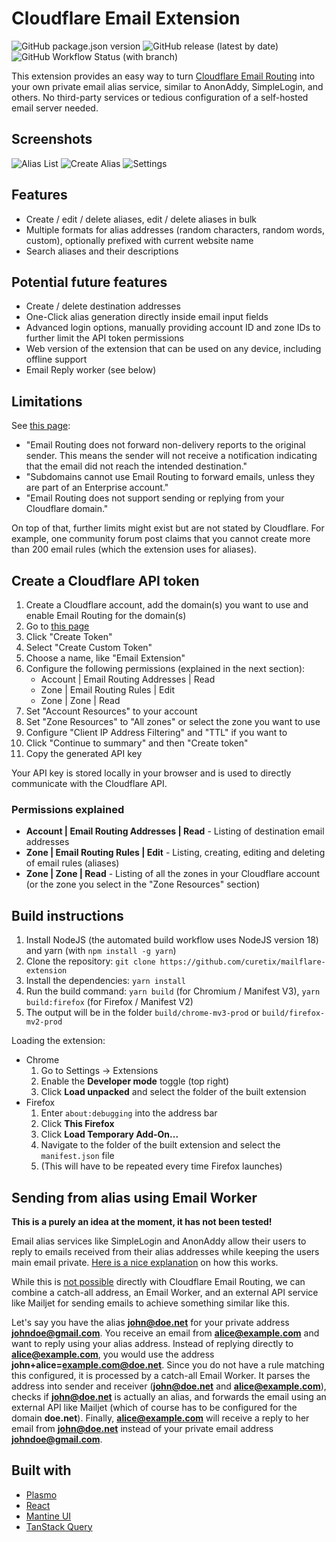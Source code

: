 # Cloudflare Email Extension

![GitHub package.json version](https://img.shields.io/github/package-json/v/curetix/mailflare-extension?label=package.json)
![GitHub release (latest by date)](https://img.shields.io/github/v/release/curetix/mailflare-extension)
![GitHub Workflow Status (with branch)](https://img.shields.io/github/actions/workflow/status/curetix/mailflare-extension/build.yml?branch=main)

This extension provides an easy way to turn [Cloudflare Email Routing](https://developers.cloudflare.com/email-routing/)
into your own private email alias service, similar to AnonAddy, SimpleLogin, and others.
No third-party services or tedious configuration of a self-hosted email server needed.


## Screenshots

![Alias List](./assets/screen_aliases.png)
![Create Alias](./assets/screen_create_alias.png)
![Settings](./assets/screen_settings.png)

## Features

- Create / edit / delete aliases, edit / delete aliases in bulk
- Multiple formats for alias addresses (random characters, random words, custom), optionally prefixed with current website name
- Search aliases and their descriptions


## Potential future features

- Create / delete destination addresses
- One-Click alias generation directly inside email input fields
- Advanced login options, manually providing account ID and zone IDs to further limit the API token permissions
- Web version of the extension that can be used on any device, including offline support
- Email Reply worker (see below)


## Limitations

See [this page](https://developers.cloudflare.com/email-routing/known-limitations):

- "Email Routing does not forward non-delivery reports to the original sender. This means the sender will not receive a notification indicating that the email did not reach the intended destination."
- "Subdomains cannot use Email Routing to forward emails, unless they are part of an Enterprise account."
- "Email Routing does not support sending or replying from your Cloudflare domain."

On top of that, further limits might exist but are not stated by Cloudflare.
For example, one community forum post claims that you cannot create more than 200 email rules
(which the extension uses for aliases).


## Create a Cloudflare API token

1. Create a Cloudflare account, add the domain(s) you want to use and enable Email Routing for the domain(s)
2. Go to [this page](https://dash.cloudflare.com/profile/api-tokens)
3. Click "Create Token"
4. Select "Create Custom Token"
5. Choose a name, like "Email Extension"
6. Configure the following permissions (explained in the next section):
    - Account | Email Routing Addresses | Read
    - Zone | Email Routing Rules | Edit
    - Zone | Zone | Read
7. Set "Account Resources" to your account
8. Set "Zone Resources" to "All zones" or select the zone you want to use
9. Configure "Client IP Address Filtering" and "TTL" if you want to
10. Click "Continue to summary" and then "Create token"
11. Copy the generated API key

Your API key is stored locally in your browser and is used to directly communicate with the Cloudflare API.


### Permissions explained

* **Account | Email Routing Addresses | Read** - Listing of destination email addresses
* **Zone | Email Routing Rules | Edit** - Listing, creating, editing and deleting of email rules (aliases)
* **Zone | Zone | Read** - Listing of all the zones in your Cloudflare account (or the zone you select in the "Zone Resources" section)


## Build instructions
1. Install NodeJS (the automated build workflow uses NodeJS version 18) and yarn (with `npm install -g yarn`)
2. Clone the repository: `git clone https://github.com/curetix/mailflare-extension`
3. Install the dependencies: `yarn install`
4. Run the build command: `yarn build` (for Chromium / Manifest V3), `yarn build:firefox` (for Firefox / Manifest V2)
5. The output will be in the folder `build/chrome-mv3-prod` or `build/firefox-mv2-prod`

Loading the extension:

* Chrome
  1. Go to Settings -> Extensions
  2. Enable the **Developer mode** toggle (top right)
  3. Click **Load unpacked** and select the folder of the built extension
* Firefox
  1. Enter `about:debugging` into the address bar
  2. Click **This Firefox**
  3. Click **Load Temporary Add-On...**
  4. Navigate to the folder of the built extension and select the `manifest.json` file
  5. (This will have to be repeated every time Firefox launches)


## Sending from alias using Email Worker

**This is a purely an idea at the moment, it has not been tested!**

Email alias services like SimpleLogin and AnonAddy allow their users to reply to emails received from their alias addresses while keeping the users main email private.
[Here is a nice explanation](https://anonaddy.com/help/replying-to-email-using-an-alias/) on how this works.

While this is [not possible](https://developers.cloudflare.com/email-routing/known-limitations/#sending-or-replying-to-an-email-from-your-cloudflare-domain) directly with Cloudflare Email Routing,
we can combine a catch-all address, an Email Worker, and an external API service like Mailjet for sending emails to achieve something similar like this.

Let's say you have the alias **john@doe.net** for your private address **johndoe@gmail.com**. You receive an email from **alice@example.com** and want to reply using your alias address.
Instead of replying directly to **alice@example.com**, you would use the address **john+alice=example.com@doe.net**.
Since you do not have a rule matching this configured, it is processed by a catch-all Email Worker. It parses the address into sender and receiver (**john@doe.net** and **alice@example.com**),
checks if **john@doe.net** is actually an alias, and forwards the email using an external API like Mailjet (which of course has to be configured for the domain **doe.net**).
Finally, **alice@example.com** will receive a reply to her email from **john@doe.net** instead of your private email address **johndoe@gmail.com**.


## Built with

* [Plasmo](https://github.com/PlasmoHQ/plasmo)
* [React](https://github.com/facebook/react)
* [Mantine UI](https://github.com/mantinedev/mantine)
* [TanStack Query](https://github.com/TanStack/query)
